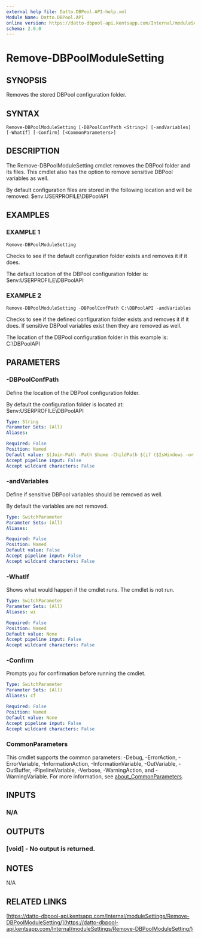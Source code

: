```yaml
---
external help file: Datto.DBPool.API-help.xml
Module Name: Datto.DBPool.API
online version: https://datto-dbpool-api.kentsapp.com/Internal/moduleSettings/Remove-DBPoolModuleSetting/
schema: 2.0.0
---
```


# Remove-DBPoolModuleSetting

## SYNOPSIS
Removes the stored DBPool configuration folder.

## SYNTAX

```
Remove-DBPoolModuleSetting [-DBPoolConfPath <String>] [-andVariables] [-WhatIf] [-Confirm] [<CommonParameters>]
```

## DESCRIPTION
The Remove-DBPoolModuleSetting cmdlet removes the DBPool folder and its files.
This cmdlet also has the option to remove sensitive DBPool variables as well.

By default configuration files are stored in the following location and will be removed:
    $env:USERPROFILE\DBPoolAPI

## EXAMPLES

### EXAMPLE 1
```
Remove-DBPoolModuleSetting
```

Checks to see if the default configuration folder exists and removes it if it does.

The default location of the DBPool configuration folder is:
    $env:USERPROFILE\DBPoolAPI

### EXAMPLE 2
```
Remove-DBPoolModuleSetting -DBPoolConfPath C:\DBPoolAPI -andVariables
```

Checks to see if the defined configuration folder exists and removes it if it does.
If sensitive DBPool variables exist then they are removed as well.

The location of the DBPool configuration folder in this example is:
    C:\DBPoolAPI

## PARAMETERS

### -DBPoolConfPath
Define the location of the DBPool configuration folder.

By default the configuration folder is located at:
    $env:USERPROFILE\DBPoolAPI

```yaml
Type: String
Parameter Sets: (All)
Aliases:

Required: False
Position: Named
Default value: $(Join-Path -Path $home -ChildPath $(if ($IsWindows -or $PSEdition -eq 'Desktop'){"DBPoolAPI"}else{".DBPoolAPI"}) )
Accept pipeline input: False
Accept wildcard characters: False
```

### -andVariables
Define if sensitive DBPool variables should be removed as well.

By default the variables are not removed.

```yaml
Type: SwitchParameter
Parameter Sets: (All)
Aliases:

Required: False
Position: Named
Default value: False
Accept pipeline input: False
Accept wildcard characters: False
```

### -WhatIf
Shows what would happen if the cmdlet runs.
The cmdlet is not run.

```yaml
Type: SwitchParameter
Parameter Sets: (All)
Aliases: wi

Required: False
Position: Named
Default value: None
Accept pipeline input: False
Accept wildcard characters: False
```

### -Confirm
Prompts you for confirmation before running the cmdlet.

```yaml
Type: SwitchParameter
Parameter Sets: (All)
Aliases: cf

Required: False
Position: Named
Default value: None
Accept pipeline input: False
Accept wildcard characters: False
```

### CommonParameters
This cmdlet supports the common parameters: -Debug, -ErrorAction, -ErrorVariable, -InformationAction, -InformationVariable, -OutVariable, -OutBuffer, -PipelineVariable, -Verbose, -WarningAction, and -WarningVariable. For more information, see [about_CommonParameters](http://go.microsoft.com/fwlink/?LinkID=113216).

## INPUTS

### N/A
## OUTPUTS

### [void] - No output is returned.
## NOTES
N/A

## RELATED LINKS

[https://datto-dbpool-api.kentsapp.com/Internal/moduleSettings/Remove-DBPoolModuleSetting/](https://datto-dbpool-api.kentsapp.com/Internal/moduleSettings/Remove-DBPoolModuleSetting/)

